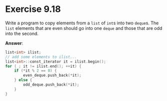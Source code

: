 # Exercise 9.18

Write a program to copy elements from a `list` of `int`s into two `deque`s. The `list` elements that are even should go into one `deque` and those that are odd into the second.

**Answer**:

```cpp
list<int> ilist;
// add some elements to ilist...
list<int>::const_iterator it = ilist.begin();
for ( ; it != ilist.end(); ++it) {
    if (*it % 2 == 0) {
        even_deque.push_back(*it);
    } else {
        odd_deque.push_back(*it);
    }
}
```